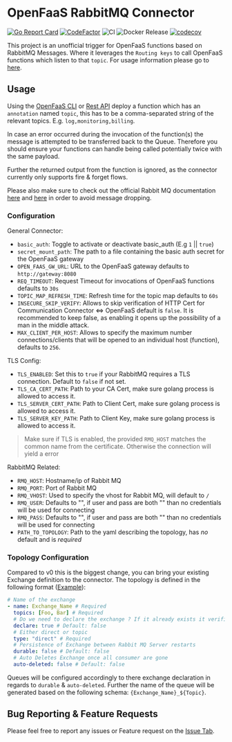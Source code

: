 # OpenFaaS RabbitMQ Connector

[![Go Report Card](https://goreportcard.com/badge/github.com/Templum/rabbitmq-connector)](https://goreportcard.com/report/github.com/Templum/rabbitmq-connector)
[![CodeFactor](https://www.codefactor.io/repository/github/templum/rabbitmq-connector/badge)](https://www.codefactor.io/repository/github/templum/rabbitmq-connector)
![CI](https://github.com/Templum/rabbitmq-connector/workflows/CI/badge.svg)
![Docker Release](https://github.com/Templum/rabbitmq-connector/workflows/Docker%20Release/badge.svg)
[![codecov](https://codecov.io/gh/Templum/rabbitmq-connector/branch/develop/graph/badge.svg)](https://codecov.io/gh/Templum/rabbitmq-connector)

This project is an unofficial trigger for OpenFaaS functions based on RabbitMQ Messages. Where it leverages the
`Routing keys` to call OpenFaaS functions which listen to that `topic`. For usage information please go to [here](#Usage).

## Usage

Using the [OpenFaaS CLI](https://github.com/openfaas/faas-cli) or [Rest API](https://github.com/openfaas/faas/tree/master/api-docs)
deploy a function which has an `annotation` named `topic`, this has to be a comma-separated string of the relevant topics.
E.g. `log,monitoring,billing`.

In case an error occurred during the invocation of the function(s) the message is attempted to be transferred back to the Queue. Therefore you should ensure your functions can handle being called potentially twice with the same payload.

Further the returned output from the function is ignored, as the connector currently only supports fire & forget flows.

Please also make sure to check out the official Rabbit MQ documentation [here](https://www.rabbitmq.com/production-checklist.html) and [here](https://www.rabbitmq.com/monitoring.html) in order to avoid message dropping.

### Configuration

General Connector:

* `basic_auth`: Toggle to activate or deactivate basic_auth (E.g `1` || `true`)
* `secret_mount_path`: The path to a file containing the basic auth secret for the OpenFaaS gateway
* `OPEN_FAAS_GW_URL`: URL to the OpenFaaS gateway defaults to `http://gateway:8080`
* `REQ_TIMEOUT`: Request Timeout for invocations of OpenFaaS functions defaults to `30s`
* `TOPIC_MAP_REFRESH_TIME`: Refresh time for the topic map defaults to `60s`
* `INSECURE_SKIP_VERIFY`: Allows to skip verification of HTTP Cert for Communication Connector <=> OpenFaaS default is `false`. It is recommended to keep false, as enabling it opens up the possibility of a man in the middle attack.
* `MAX_CLIENT_PER_HOST`: Allows to specify the maximum number connections/clients that will be opened to an individual host (function), defaults to `256`.

TLS Config:

* `TLS_ENABLED`: Set this to `true` if your RabbitMQ requires a TLS connection. Default to `false` if not set.
* `TLS_CA_CERT_PATH`: Path to your CA Cert, make sure golang process is allowed to access it.
* `TLS_SERVER_CERT_PATH`: Path to Client Cert, make sure golang process is allowed to access it.
* `TLS_SERVER_KEY_PATH`: Path to Client Key, make sure golang process is allowed to access it.

> Make sure if TLS is enabled, the provided `RMQ_HOST` matches the common name from the certificate. Otherwise the connection will yield a error

RabbitMQ Related:

* `RMQ_HOST`: Hostname/ip of Rabbit MQ
* `RMQ_PORT`: Port of Rabbit MQ
* `RMQ_VHOST`: Used to specify the vhost for Rabbit MQ, will default to `/`
* `RMQ_USER`: Defaults to "", if user and pass are both "" than no credentials will be used for connecting
* `RMQ_PASS`: Defaults to "", if user and pass are both "" than no credentials will be used for connecting
* `PATH_TO_TOPOLOGY`: Path to the yaml describing the topology, has _no_ default and is *required*

### Topology Configuration

Compared to v0 this is the biggest change, you can bring your existing Exchange definition to the connector.
The topology is defined in the following format ([Example](./artifacts/example_topology.yaml)):

```yaml
# Name of the exchange
- name: Exchange_Name # Required
  topics: [Foo, Bar] # Required
  # Do we need to declare the exchange ? If it already exists it verifies that the exchange matches the configuration
  declare: true # Default: false
  # Either direct or topic
  type: "direct" # Required 
  # Persistence of Exchange between Rabbit MQ Server restarts
  durable: false # Default: false
  # Auto Deletes Exchange once all consumer are gone
  auto-deleted: false # Default: false
```

Queues will be configured accordingly to there exchange declaration in regards to `durable` & `auto-deleted`. Further the name of the queue
will be generated based on the following schema: `{Exchange_Name}_${Topic}`.

## Bug Reporting & Feature Requests

Please feel free to report any issues or Feature request on the [Issue Tab](https://github.com/Templum/rabbitmq-connector/issues).

